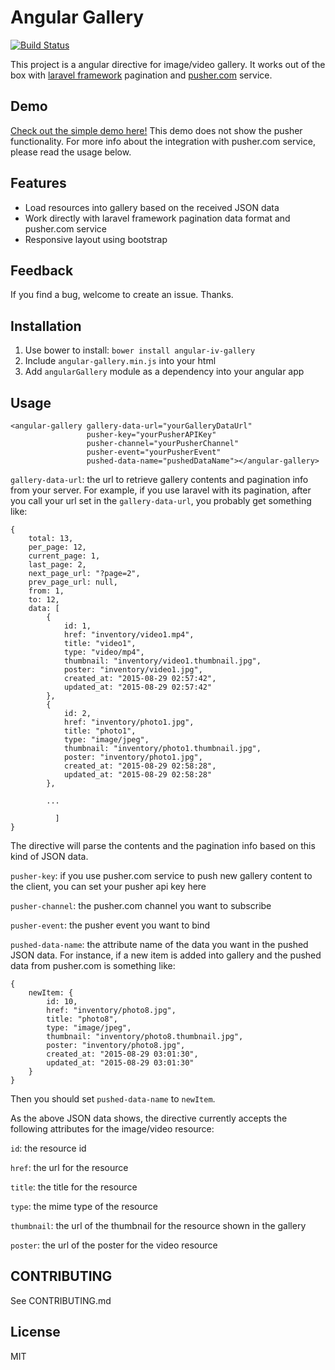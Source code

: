 # Angular Gallery
[![Build Status](https://travis-ci.org/codonist/angular-gallery.svg?branch=master)](https://travis-ci.org/codonist/angular-gallery)

This project is a angular directive for image/video gallery. It works out of the box with [laravel framework](http://laravel.com/) pagination and [pusher.com](https://pusher.com/) service.

## Demo
[Check out the simple demo here!](http://demo.codehedonist.net/gallery-demo) This demo does not show the pusher functionality. For more info about the integration with pusher.com service, please read the usage below.

## Features
* Load resources into gallery based on the received JSON data
* Work directly with laravel framework pagination data format and pusher.com service
* Responsive layout using bootstrap

## Feedback
If you find a bug, welcome to create an issue. Thanks.

## Installation
1. Use bower to install: `bower install angular-iv-gallery`
2. Include `angular-gallery.min.js` into your html
3. Add `angularGallery` module as a dependency into your angular app 

## Usage

```
<angular-gallery gallery-data-url="yourGalleryDataUrl"
                 pusher-key="yourPusherAPIKey"
                 pusher-channel="yourPusherChannel"
                 pusher-event="yourPusherEvent"
                 pushed-data-name="pushedDataName"></angular-gallery>
```

`gallery-data-url`: the url to retrieve gallery contents and pagination info from your server. For example, if you use laravel with its pagination, after you call your url set in the `gallery-data-url`, you probably get something like:

```
{
    total: 13,
    per_page: 12,
    current_page: 1,
    last_page: 2,
    next_page_url: "?page=2",
    prev_page_url: null,
    from: 1,
    to: 12, 
    data: [
        {
            id: 1,
            href: "inventory/video1.mp4",
            title: "video1",
            type: "video/mp4",
            thumbnail: "inventory/video1.thumbnail.jpg",
            poster: "inventory/video1.jpg",
            created_at: "2015-08-29 02:57:42",
            updated_at: "2015-08-29 02:57:42"
        },
        {
            id: 2,
            href: "inventory/photo1.jpg",
            title: "photo1",
            type: "image/jpeg",
            thumbnail: "inventory/photo1.thumbnail.jpg",
            poster: "inventory/photo1.jpg",
            created_at: "2015-08-29 02:58:28",
            updated_at: "2015-08-29 02:58:28"
        },

        ...

          ]
}
```

The directive will parse the contents and the pagination info based on this kind of JSON data.

`pusher-key`: if you use pusher.com service to push new gallery content to the client, you can set your pusher api key here

`pusher-channel`: the pusher.com channel you want to subscribe

`pusher-event`: the pusher event you want to bind

`pushed-data-name`: the attribute name of the data you want in the pushed JSON data. For instance, if a new item is added into gallery and the pushed data from pusher.com is something like:

```
{
    newItem: {
        id: 10,
        href: "inventory/photo8.jpg",
        title: "photo8",
        type: "image/jpeg",
        thumbnail: "inventory/photo8.thumbnail.jpg",
        poster: "inventory/photo8.jpg",
        created_at: "2015-08-29 03:01:30",
        updated_at: "2015-08-29 03:01:30"
    }
}
```

Then you should set `pushed-data-name` to `newItem`.

As the above JSON data shows, the directive currently accepts the following attributes for the image/video resource:

`id`: the resource id

`href`: the url for the resource

`title`: the title for the resource

`type`: the mime type of the resource

`thumbnail`: the url of the thumbnail for the resource shown in the gallery

`poster`: the url of the poster for the video resource

## CONTRIBUTING
See CONTRIBUTING.md

## License
MIT
